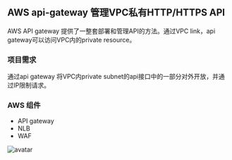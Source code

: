 ## AWS api-gateway 管理VPC私有HTTP/HTTPS API
AWS API gateway 提供了一整套部署和管理API的方法。通过VPC link，api gateway可以访问VPC内的private resource。
### 项目需求
通过api gateway 将VPC内private subnet的api接口中的一部分对外开放，并通过IP限制请求。

### AWS 组件
- API gateway
- NLB
- WAF

![avatar](https://drive.google.com/file/d/1Bt08OX9Csv9KTp-kc-C7O-8fTtNuJSA4/preview)
